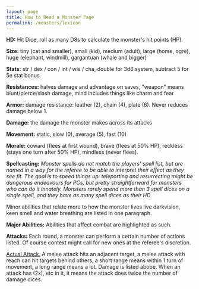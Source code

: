 ```yaml
---
layout: page
title: How to Read a Monster Page
permalink: /monsters/lexicon
---
```


**HD:** Hit Dice, roll as many D8s to calculate the monster's hit points (HP).

**Size:** tiny (cat and smaller), small (kid), medium (adult), large (horse, ogre), huge (elephant, windmill), gargantuan (whale and bigger)

**Stats:** str / dex / con / int / wis / cha, double for 3d6 system, subtract 5 for 5e stat bonus

**Resistances:** halves damage and advantage on saves, "weapon" means blunt/pierce/slash damage, mind includes things like charm and fear

**Armor:** damage resistance: leather (2), chain (4), plate (6). Never reduces damage below 1.

**Damage:** the damage the monster makes across its attacks

**Movement:** static, slow (0), average (5), fast (10)

**Morale:** coward (flees at first wound), brave (flees at 50% HP), reckless (stays one turn after 50% HP), mindless (never flees).

**Spellcasting:** *Monster spells do not match the players' spell list, but are named in a way for the referee to be able to interpret their effect as they see fit. The goal is to speed things up: teleporting and resurrecting might be dangerous endeavours for PCs, but pretty straightforward for monsters who can do it innately.
Monsters rarely spend more than 3 spell dices on a single spell, and they have as many spell dices as their HD* 

Minor abilities that relate more to how the monster lives live darkvision, keen smell and water breathing are listed in one paragraph.

**Major Abilities:** Abilities that affect combat are highlighted as such.

**Attacks:** Each round, a monster can perform a certain number of actions listed. Of course context might call for new ones at the referee's discretion.

<ins>Actual Attack.</ins> A melee attack hits an adjacent target, a melee attack with reach can hit targets behind others, a short range means within 1 turn of movement, a long range means a lot.
Damage is listed abobe. When an attack has (2x), etc in it, it means the attack does twice the number of damage dices.
